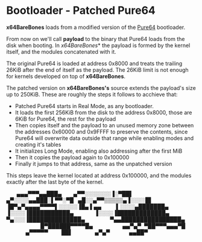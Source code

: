 # Bootloader - Patched Pure64 #

**x64BareBones** loads from a modified version of the [Pure64](http://www.returninfinity.com/pure64.html) bootloader.

From now on we'll call **payload** to the binary that Pure64 loads from the disk when booting. In *x64BareBones** the payload is formed by the kernel itself, and the modules concatenated with it.

The original Pure64 is loaded at address 0x8000 and treats the trailing 26KiB after the end of itself as the payload. The 26KiB limit is not enough for kernels developed on top of **x64BareBones**.

The patched version on **x64BareBones's** source extends the payload's size up to 250KiB.
These are roughly the steps it follows to acchieve that:

* Patched Pure64 starts in Real Mode, as any bootloader.
* It loads the first 256KiB from the disk to the address 0x8000, those are 6KiB for Pure64, the rest for the payload
* Then copies itself and the payload to an unused memory zone between the addresses 0x60000 and 0x9FFFF to preserve the contents, since Pure64 will overwrite data outside that range while enabling modes and creating it's tables
* It initializes Long Mode, enabling also addressing after the first MiB
* Then it copies the payload again to 0x100000
* Finally it jumps to that address, same as the unpatched version

This steps leave the kernel located at address 0x100000, and the modules exactly after the last byte of the kernel.

          ▄▄▄▀▀▀▄▄███▄
       ▄▀▀░░░░░░░▐░▀██▌
     ▄▀░░░░▄▄███░▌▀▀░▀█
  ▄█░░▄▀▀▒▒▒▒▒▄▐░░░░█▌
▐█▀▄▀▄▄▄▄▀▀▀▀▌░░░░░▐█▄
▌▄▄          ▌░░░░▄███████▄
             ▐░░░░▐███████████▄
             ▐░░░░▐█████████████▄
              ▀▄░░░▐██████████████▄
                ▀▄▄████████████████▄
                        █▀██████▀▀▀▀█▄
                   ▄▄▀▄▀  ▀██▀▀▀▄▄▄▀█
                 ▄▀▀▀▀▀         ██▌
              ▄▀▄▀
                              ▄▄██▀
